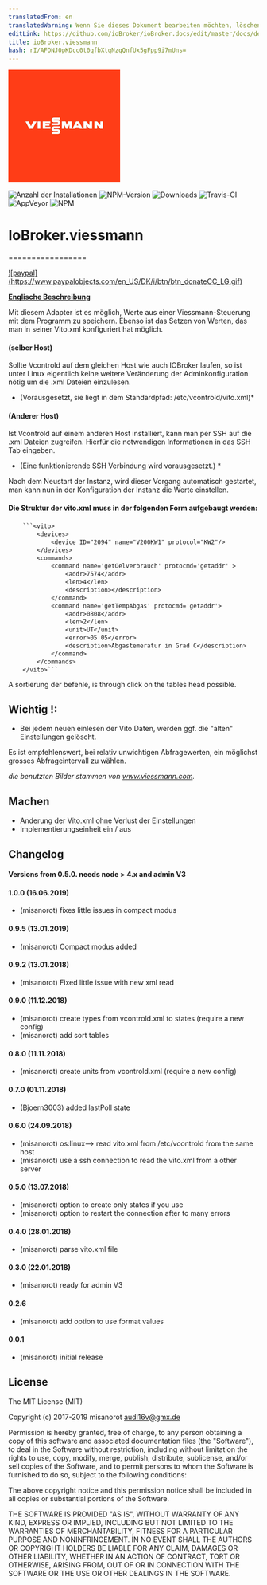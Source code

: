 ```yaml
---
translatedFrom: en
translatedWarning: Wenn Sie dieses Dokument bearbeiten möchten, löschen Sie bitte das Feld "translationsFrom". Andernfalls wird dieses Dokument automatisch erneut übersetzt
editLink: https://github.com/ioBroker/ioBroker.docs/edit/master/docs/de/adapterref/iobroker.viessmann/README.md
title: ioBroker.viessmann
hash: rI/AFONJ0pKDcc0t0qfbXtqNzqQnfUx5gFpp9i7mUns=
---
```

![Logo](../../../en/adapterref/iobroker.viessmann/admin/viessmann.png)

![Anzahl der Installationen](http://iobroker.live/badges/viessmann-stable.svg)
![NPM-Version](http://img.shields.io/npm/v/iobroker.viessmann.svg)
![Downloads](https://img.shields.io/npm/dm/iobroker.viessmann.svg)
![Travis-CI](http://img.shields.io/travis/misanorot/ioBroker.viessmann/master.svg)
![AppVeyor](https://ci.appveyor.com/api/projects/status/github/misanorot/ioBroker.viessmann?branch=master&svg=true)
![NPM](https://nodei.co/npm/iobroker.viessmann.png?downloads=true)

# IoBroker.viessmann
=================

[![paypal] (https://www.paypalobjects.com/en_US/DK/i/btn/btn_donateCC_LG.gif)](https://www.paypal.com/cgi-bin/webscr?cmd=_s-xclick&hosted_button_id=ZYHW84XXF5REJ&source=url)

**[Englische Beschreibung](https://github.com/misanorot/ioBroker.viessmann/blob/master/lib/Readme_en.md)**

Mit diesem Adapter ist es möglich, Werte aus einer Viessmann-Steuerung mit dem Programm zu speichern.
Ebenso ist das Setzen von Werten, das man in seiner Vito.xml konfiguriert hat möglich.

#### (selber Host)
Sollte Vcontrold auf dem gleichen Host wie auch IOBroker laufen, so ist unter Linux eigentlich keine weitere Veränderung der Adminkonfiguration nötig um die .xml Dateien einzulesen.
* (Vorausgesetzt, sie liegt in dem Standardpfad: /etc/vcontrold/vito.xml)*

#### (Anderer Host)
Ist Vcontrold auf einem anderen Host installiert, kann man per SSH auf die .xml Dateien zugreifen.
Hierfür die notwendigen Informationen in das SSH Tab eingeben.
* (Eine funktionierende SSH Verbindung wird vorausgesetzt.) *

Nach dem Neustart der Instanz, wird dieser Vorgang automatisch gestartet, man kann nun in der Konfiguration der Instanz die Werte einstellen.

#### Die Struktur der vito.xml muss in der folgenden Form aufgebaugt werden:
		```<vito>
			<devices>
				<device ID="2094" name="V200KW1" protocol="KW2"/>
			</devices>
			<commands>
				<command name='getOelverbrauch' protocmd='getaddr' >
					<addr>7574</addr>
					<len>4</len>
					<description></description>
				</command>
				<command name='getTempAbgas' protocmd='getaddr'>
					<addr>0808</addr>
					<len>2</len>
					<unit>UT</unit>
					<error>05 05</error>
					<description>Abgastemeratur in Grad C</description>
				</command>
			</commands>
		</vito>```

A sortierung der befehle, is through click on the tables head possible.

## Wichtig !:
- Bei jedem neuen einlesen der Vito Daten, werden ggf. die "alten" Einstellungen gelöscht.

Es ist empfehlenswert, bei relativ unwichtigen Abfragewerten, ein möglichst grosses Abfrageintervall zu wählen.

*die benutzten Bilder stammen von www.viessmann.com.*

## Machen
- Anderung der Vito.xml ohne Verlust der Einstellungen
- Implementierungseinheit ein / aus

## Changelog
#### Versions from 0.5.0. needs node > 4.x and admin V3

#### 1.0.0 (16.06.2019)
* (misanorot) fixes little issues in compact modus

#### 0.9.5 (13.01.2019)
* (misanorot) Compact modus added

#### 0.9.2 (13.01.2018)
* (misanorot) Fixed little issue with new xml read

#### 0.9.0 (11.12.2018)
* (misanorot) create types from vcontrold.xml to states (require a new config)
* (misanorot) add sort tables

#### 0.8.0 (11.11.2018)
* (misanorot) create units from vcontrold.xml (require a new config)

#### 0.7.0 (01.11.2018)
* (Bjoern3003) added lastPoll state

#### 0.6.0 (24.09.2018)
* (misanorot) os:linux--> read vito.xml from /etc/vcontrold from the same host
* (misanorot) use a ssh connection to read the vito.xml from a other server

#### 0.5.0 (13.07.2018)
* (misanorot) option to create only states if you use
* (misanorot) option to restart the connection after to many errors

#### 0.4.0 (28.01.2018)
* (misanorot) parse vito.xml file

#### 0.3.0 (22.01.2018)
* (misanorot) ready for admin V3

#### 0.2.6
* (misanorot) add option to use format values

#### 0.0.1
* (misanorot) initial release

## License

The MIT License (MIT)

Copyright (c) 2017-2019 misanorot <audi16v@gmx.de>

Permission is hereby granted, free of charge, to any person obtaining a copy
of this software and associated documentation files (the "Software"), to deal
in the Software without restriction, including without limitation the rights
to use, copy, modify, merge, publish, distribute, sublicense, and/or sell
copies of the Software, and to permit persons to whom the Software is
furnished to do so, subject to the following conditions:

The above copyright notice and this permission notice shall be included in
all copies or substantial portions of the Software.

THE SOFTWARE IS PROVIDED "AS IS", WITHOUT WARRANTY OF ANY KIND, EXPRESS OR
IMPLIED, INCLUDING BUT NOT LIMITED TO THE WARRANTIES OF MERCHANTABILITY,
FITNESS FOR A PARTICULAR PURPOSE AND NONINFRINGEMENT. IN NO EVENT SHALL THE
AUTHORS OR COPYRIGHT HOLDERS BE LIABLE FOR ANY CLAIM, DAMAGES OR OTHER
LIABILITY, WHETHER IN AN ACTION OF CONTRACT, TORT OR OTHERWISE, ARISING FROM,
OUT OF OR IN CONNECTION WITH THE SOFTWARE OR THE USE OR OTHER DEALINGS IN
THE SOFTWARE.
